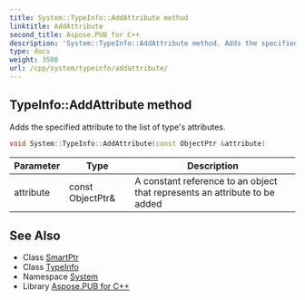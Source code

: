 ```yaml
---
title: System::TypeInfo::AddAttribute method
linktitle: AddAttribute
second_title: Aspose.PUB for C++
description: 'System::TypeInfo::AddAttribute method. Adds the specified attribute to the list of type''s attributes in C++.'
type: docs
weight: 3500
url: /cpp/system/typeinfo/addattribute/
---
```

## TypeInfo::AddAttribute method


Adds the specified attribute to the list of type's attributes.

```cpp
void System::TypeInfo::AddAttribute(const ObjectPtr &attribute)
```


| Parameter | Type | Description |
| --- | --- | --- |
| attribute | const ObjectPtr\& | A constant reference to an object that represents an attribute to be added |

## See Also

* Class [SmartPtr](../../smartptr/)
* Class [TypeInfo](../)
* Namespace [System](../../)
* Library [Aspose.PUB for C++](../../../)
